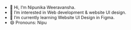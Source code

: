 - 👋 Hi, I’m Nipunika Weeravansha.
- 👀 I’m interested in Web development & website UI design.
- 🌱 I’m currently learning Website UI Design in Figma.
- 😄 Pronouns: Nipu
